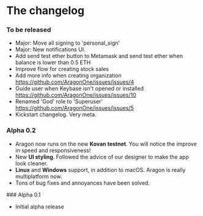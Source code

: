 # The changelog

### To be released

- Major: Move all signing to 'personal_sign'
- Major: New notifications UI.
- Add send test ether button to Metamask and send test ether when balance is lower than 0.5 ETH
- Improve flow for creating stock sales
- Add more info when creating organization https://github.com/AragonOne/issues/issues/4
- Guide user when Keybase isn't opened or installed https://github.com/AragonOne/issues/issues/10
- Renamed 'God' role to 'Superuser' https://github.com/AragonOne/issues/issues/5
- Kickstart changelog. Very meta.

### Alpha 0.2

- Aragon now runs on the new **Kovan testnet**. You will notice the improve in speed and responsiveness!
- New **UI styling**. Followed the advice of our designer to make the app look cleaner.
- **Linux** and **Windows** support, in addition to macOS. Aragon is really multiplatform now.
- Tons of bug fixes and annoyances have been solved.

### Alpha 0.1

- Initial alpha release
